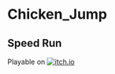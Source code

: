# Chicken_Jump
 ## Speed Run
Playable on [![itch.io](https://img.shields.io/badge/itch.io-FF4F00?style=for-the-badge&logo=itch.io&logoColor=white)]([https://itch.io/](https://codacrea.itch.io/))
